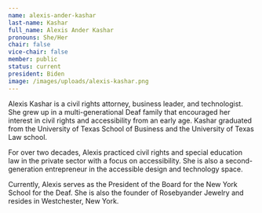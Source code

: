 ```yaml
---
name: alexis-ander-kashar
last-name: Kashar
full_name: Alexis Ander Kashar
pronouns: She/Her
chair: false
vice-chair: false
member: public
status: current
president: Biden
image: /images/uploads/alexis-kashar.png
---
```

Alexis Kashar is a civil rights attorney, business leader, and technologist.  She grew up in a multi-generational Deaf family that encouraged her interest in civil rights and accessibility from an early age.  Kashar graduated from the University of Texas School of Business and the University of Texas Law school. 



For over two decades, Alexis practiced civil rights and special education law in the private sector with a focus on accessibility. She is also a second-generation entrepreneur in the accessible design and technology space. 



Currently, Alexis serves as the President of the Board for the New York School for the Deaf.  She is also the founder of Rosebyander Jewelry and resides in Westchester, New York.
